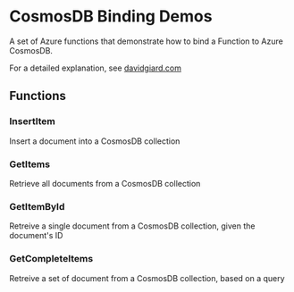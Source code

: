# CosmosDB Binding Demos

A set of Azure functions that demonstrate how to bind a Function to Azure CosmosDB.

For a detailed explanation, see [davidgiard.com](http://davidgiard.com)

## Functions

### InsertItem

Insert a document into a CosmosDB collection

### GetItems

Retrieve all documents from a CosmosDB collection

### GetItemById

Retreive a single document from a CosmosDB collection, given the document's ID

### GetCompleteItems

Retreive a set of document from a CosmosDB collection, based on a query
